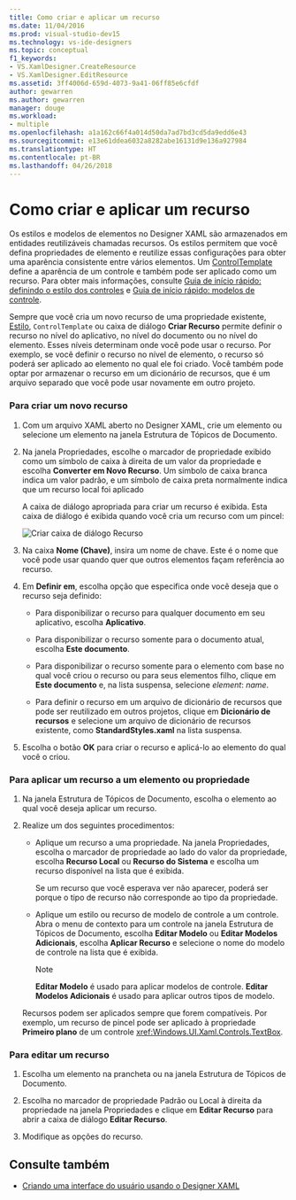 ```yaml
---
title: Como criar e aplicar um recurso
ms.date: 11/04/2016
ms.prod: visual-studio-dev15
ms.technology: vs-ide-designers
ms.topic: conceptual
f1_keywords:
- VS.XamlDesigner.CreateResource
- VS.XamlDesigner.EditResource
ms.assetid: 3ff4006d-659d-4073-9a41-06ff85e6cfdf
author: gewarren
ms.author: gewarren
manager: douge
ms.workload:
- multiple
ms.openlocfilehash: a1a162c66f4a014d50da7ad7bd3cd5da9edd6e43
ms.sourcegitcommit: e13e61ddea6032a8282abe16131d9e136a927984
ms.translationtype: HT
ms.contentlocale: pt-BR
ms.lasthandoff: 04/26/2018
---
```

# <a name="how-to-create-and-apply-a-resource"></a>Como criar e aplicar um recurso
Os estilos e modelos de elementos no Designer XAML são armazenados em entidades reutilizáveis chamadas recursos. Os estilos permitem que você defina propriedades de elemento e reutilize essas configurações para obter uma aparência consistente entre vários elementos. Um [ControlTemplate](http://msdn.microsoft.com/library/windows/apps/windows.ui.xaml.controls.controltemplate.aspx) define a aparência de um controle e também pode ser aplicado como um recurso. Para obter mais informações, consulte [Guia de início rápido: definindo o estilo dos controles](http://go.microsoft.com/fwlink/?LinkID=248239) e [Guia de início rápido: modelos de controle](http://go.microsoft.com/fwlink/?LinkID=247982).

 Sempre que você cria um novo recurso de uma propriedade existente, [Estilo](http://msdn.microsoft.com/library/windows/apps/windows.ui.xaml.style.aspx), `ControlTemplate` ou caixa de diálogo **Criar Recurso** permite definir o recurso no nível do aplicativo, no nível do documento ou no nível do elemento. Esses níveis determinam onde você pode usar o recurso. Por exemplo, se você definir o recurso no nível de elemento, o recurso só poderá ser aplicado ao elemento no qual ele foi criado. Você também pode optar por armazenar o recurso em um dicionário de recursos, que é um arquivo separado que você pode usar novamente em outro projeto.

### <a name="to-create-a-new-resource"></a>Para criar um novo recurso

1.  Com um arquivo XAML aberto no Designer XAML, crie um elemento ou selecione um elemento na janela Estrutura de Tópicos de Documento.

2.  Na janela Propriedades, escolhe o marcador de propriedade exibido como um símbolo de caixa à direita de um valor da propriedade e escolha **Converter em Novo Recurso**. Um símbolo de caixa branca indica um valor padrão, e um símbolo de caixa preta normalmente indica que um recurso local foi aplicado

     A caixa de diálogo apropriada para criar um recurso é exibida. Esta caixa de diálogo é exibida quando você cria um recurso com um pincel:

     ![Criar caixa de diálogo Recurso](../designers/media/xaml_create_resource.png "xaml_create_resource")

3.  Na caixa **Nome (Chave)**, insira um nome de chave. Este é o nome que você pode usar quando quer que outros elementos façam referência ao recurso.

4.  Em **Definir em**, escolha opção que especifica onde você deseja que o recurso seja definido:

    -   Para disponibilizar o recurso para qualquer documento em seu aplicativo, escolha **Aplicativo**.

    -   Para disponibilizar o recurso somente para o documento atual, escolha **Este documento**.

    -   Para disponibilizar o recurso somente para o elemento com base no qual você criou o recurso ou para seus elementos filho, clique em **Este documento** e, na lista suspensa, selecione *element*: *name*.

    -   Para definir o recurso em um arquivo de dicionário de recursos que pode ser reutilizado em outros projetos, clique em **Dicionário de recursos** e selecione um arquivo de dicionário de recursos existente, como **StandardStyles.xaml** na lista suspensa.

5.  Escolha o botão **OK** para criar o recurso e aplicá-lo ao elemento do qual você o criou.

### <a name="to-apply-a-resource-to-an-element-or-property"></a>Para aplicar um recurso a um elemento ou propriedade

1.  Na janela Estrutura de Tópicos de Documento, escolha o elemento ao qual você deseja aplicar um recurso.

2.  Realize um dos seguintes procedimentos:

    -   Aplique um recurso a uma propriedade. Na janela Propriedades, escolha o marcador de propriedade ao lado do valor da propriedade, escolha **Recurso Local** ou **Recurso do Sistema** e escolha um recurso disponível na lista que é exibida.

         Se um recurso que você esperava ver não aparecer, poderá ser porque o tipo de recurso não corresponde ao tipo da propriedade.

    -   Aplique um estilo ou recurso de modelo de controle a um controle. Abra o menu de contexto para um controle na janela Estrutura de Tópicos de Documento, escolha **Editar Modelo** ou **Editar Modelos Adicionais**, escolha **Aplicar Recurso** e selecione o nome do modelo de controle na lista que é exibida.

        > [!NOTE]
        >  **Editar Modelo** é usado para aplicar modelos de controle. **Editar Modelos Adicionais** é usado para aplicar outros tipos de modelo.

     Recursos podem ser aplicados sempre que forem compatíveis. Por exemplo, um recurso de pincel pode ser aplicado à propriedade **Primeiro plano** de um controle <xref:Windows.UI.Xaml.Controls.TextBox>.

### <a name="to-edit-a-resource"></a>Para editar um recurso

1.  Escolha um elemento na prancheta ou na janela Estrutura de Tópicos de Documento.

2.  Escolha no marcador de propriedade Padrão ou Local à direita da propriedade na janela Propriedades e clique em **Editar Recurso** para abrir a caixa de diálogo **Editar Recurso**.

3.  Modifique as opções do recurso.

## <a name="see-also"></a>Consulte também

- [Criando uma interface do usuário usando o Designer XAML](../designers/creating-a-ui-by-using-xaml-designer-in-visual-studio.md)